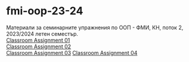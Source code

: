 # fmi-oop-23-24
Материали за семинарните упражнения по ООП - ФМИ, КН, поток 2, 2023/2024 летен семестър.      
[Classroom Assignment 01](https://classroom.github.com/a/PeZ43OQr)     
[Classroom Assignment 02](https://classroom.github.com/a/OZKfi5pt)       
[Classroom Assignment 03](https://classroom.github.com/a/KSnrGh_a)
[Classroom Assignment 04](https://classroom.github.com/a/5yRC2J8g)

